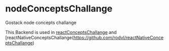# nodeConceptsChallange
Gostack node concepts challange


This Backend is used in [reactConceptsChallange](https://github.com/rodvl/reactConceptsChallange) and [reactNativeConceptsChallange(https://github.com/rodvl/reactNativeConceptsChallange)
